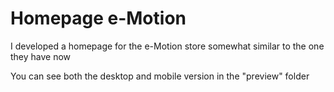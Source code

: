 # Homepage e-Motion

I developed a homepage for the e-Motion store somewhat similar to the one they have now

You can see both the desktop and mobile version in the "preview" folder

